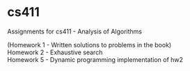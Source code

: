 # cs411
Assignments for cs411 - Analysis of Algorithms

(Homework 1 - Written solutions to problems in the book)  
Homework 2 - Exhaustive search  
Homework 5 - Dynamic programming implementation of hw2
